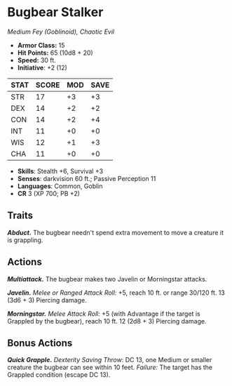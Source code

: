 # Bugbear Stalker

*Medium Fey (Goblinoid), Chaotic Evil*

- **Armor Class:** 15
- **Hit Points:** 65 (10d8 + 20)
- **Speed:** 30 ft.
- **Initiative**: +2 (12)

|STAT|SCORE|MOD|SAVE|
| --- | --- | --- | ---- |
| STR | 17 | +3 | +3 |
| DEX | 14 | +2 | +2 |
| CON | 14 | +2 | +4 |
| INT | 11 | +0 | +0 |
| WIS | 12 | +1 | +3 |
| CHA | 11 | +0 | +0 |

- **Skills**: Stealth +6, Survival +3
- **Senses**: darkvision 60 ft.; Passive Perception 11
- **Languages**: Common, Goblin
- **CR** 3 (XP 700; PB +2)

## Traits

***Abduct.*** The bugbear needn't spend extra movement to move a creature it is grappling.


## Actions

***Multiattack.*** The bugbear makes two Javelin or Morningstar attacks.

***Javelin.*** *Melee or Ranged Attack Roll:* +5, reach 10 ft. or range 30/120 ft. 13 (3d6 + 3) Piercing damage.

***Morningstar.*** *Melee Attack Roll:* +5 (with Advantage if the target is Grappled by the bugbear), reach 10 ft. 12 (2d8 + 3) Piercing damage.


## Bonus Actions

***Quick Grapple.*** *Dexterity Saving Throw*: DC 13, one Medium or smaller creature the bugbear can see within 10 feet. *Failure:*  The target has the Grappled condition (escape DC 13).

